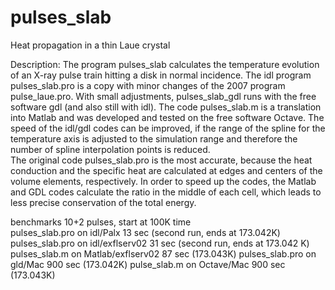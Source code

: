 # pulses_slab
Heat propagation in a thin Laue crystal

Description: 
The program pulses_slab calculates the temperature evolution of an
X-ray pulse train hitting a disk in normal incidence. 
The idl program pulses_slab.pro is a copy with minor changes 
of the 2007 program pulse_laue.pro. 
With small adjustments, pulses_slab_gdl runs with 
the free software gdl (and also still with idl). 
The code pulses_slab.m is a translation into Matlab and was 
developed and tested on the free software Octave. 
The speed of the idl/gdl codes can be improved, if the 
range of the spline for the temperature axis is adjusted 
to the simulation range and therefore the number of spline 
interpolation points is reduced.   
The original code pulses_slab.pro is the most accurate, because 
the heat conduction and the specific heat are calculated at edges and 
centers of the volume elements, respectively. 
In order to speed up the codes, the Matlab and GDL codes calculate 
the ratio in the middle of each cell, which leads to less precise 
conservation of the total energy. 

benchmarks
10+2 pulses, start at 100K		time	
pulses_slab.pro on idl/Palx		13 sec  (second run, ends at 173.042K)
pulses_slab.pro on idl/exflserv02	31 sec (second run, ends at 173.042 K)
pulses_slab.m on Matlab/exflserv02	87 sec (173.043K)
pulses_slab.pro on gld/Mac		900 sec (173.042K)
pulse_slab.m on Octave/Mac		900 sec (173.043K)

